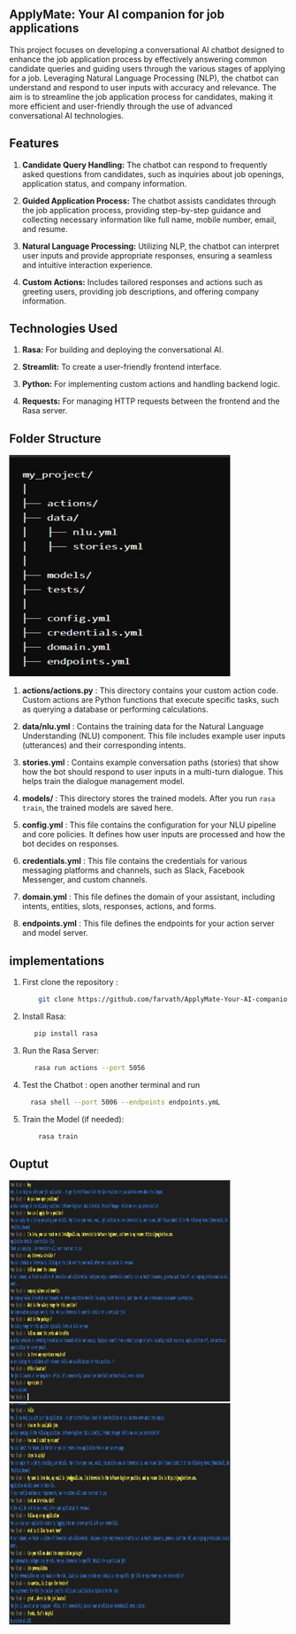 ## ApplyMate:  Your AI companion for job applications          
This project focuses on developing a conversational AI chatbot designed to enhance the job application process by effectively answering common candidate queries and guiding users through the various stages of applying for a job. Leveraging Natural Language Processing (NLP), the chatbot can understand and respond to user inputs with accuracy and relevance. The aim is to streamline the job application process for candidates, making it more efficient and user-friendly through the use of advanced conversational AI technologies.



## Features
1. **Candidate Query Handling:** 
    The chatbot can respond to frequently asked questions from candidates, such as inquiries about job openings, application status, and company information.


2. **Guided Application Process:** 
    The chatbot assists candidates through the job application process, providing step-by-step guidance and collecting necessary information like full name, mobile number, email, and resume.


3. **Natural Language Processing:** 
    Utilizing NLP, the chatbot can interpret user inputs and provide appropriate responses, ensuring a seamless and intuitive interaction experience.

4. **Custom Actions:** 
    Includes tailored responses and actions such as greeting users, providing job descriptions, and offering company information.



## Technologies Used
1. **Rasa:** For building and deploying the conversational AI.

2. **Streamlit:** To create a user-friendly frontend interface.

3. **Python:** For implementing custom actions and handling backend logic.

4. **Requests:** For managing HTTP requests between the frontend and the Rasa server.

## Folder Structure

<img src="https://github.com/farvath/ApplyMate-Your-AI-companion-for-job-applications-/blob/main/images/folder.jpg" width="400px" height="400px" alt="alt text">
 
1. **actions/actions.py** : This directory contains your custom action code. Custom actions are Python functions that execute specific tasks, such as querying a database or performing calculations.

2. **data/nlu.yml** : Contains the training data for the Natural Language Understanding (NLU) component. This file includes example user inputs (utterances) and their corresponding intents.
3. **stories.yml**  : Contains example conversation paths (stories) that show how the bot should respond to user inputs in a multi-turn dialogue. This helps train the dialogue management model.
4. **models/**      : This directory stores the trained models. After you run `rasa train`, the trained models are saved here.
5. **config.yml**   : This file contains the configuration for your NLU pipeline and core policies. It defines how user inputs are processed and how the bot decides on responses.
6. **credentials.yml** : This file contains the credentials for various messaging platforms and channels, such as Slack, Facebook Messenger, and custom channels.
7. **domain.yml** : This file defines the domain of your assistant, including intents, entities, slots, responses, actions, and forms.
8. **endpoints.yml** : This file defines the endpoints for your action server and model server.





## implementations

1. First clone the repository :
    ```bash
        git clone https://github.com/farvath/ApplyMate-Your-AI-companion-for-job-applications-.git
    ```

2. Install Rasa:
     ```bash
        pip install rasa
    ```

3. Run the Rasa Server:
     ```bash
        rasa run actions --port 5056
    ```

4.  Test the Chatbot : open another terminal and run 
    ```bash
      rasa shell --port 5006 --endpoints endpoints.ymL
    ```

5. Train the Model (if needed):
    ```bash
        rasa train
    ```

## Ouptut
<img src="https://github.com/farvath/ApplyMate-Your-AI-companion-for-job-applications-/blob/main/images/interface.jpg" width="400px" height="400px" alt="alt text">
<img src="https://github.com/farvath/ApplyMate-Your-AI-companion-for-job-applications-/blob/main/images/interface1.jpg" width="400px" height="400px" alt="alt text">
